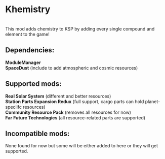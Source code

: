 # Khemistry
<br>
This mod adds chemistry to KSP by adding every single compound and element to the game! <br>

<h2>Dependencies:</h2>
<strong>ModuleManager</strong> <br>
<strong>SpaceDust</strong> (include to add atmospheric and cosmic resources) <br>

<h2>Supported mods:</h2>
<strong>Real Solar System</strong> (different and better resources) <br>
<strong>Station Parts Expansion Redux</strong> (full support, cargo parts can hold planet-speciifc resources) <br>
<strong>Community Resource Pack</strong> (removes all resources for now) <br>
<strong>Far Future Technologies</strong> (all resource-related parts are supported) <br>

<h2>Incompatible mods:</h2>
None found for now but some will be either added to here or they will get supported. <br>
